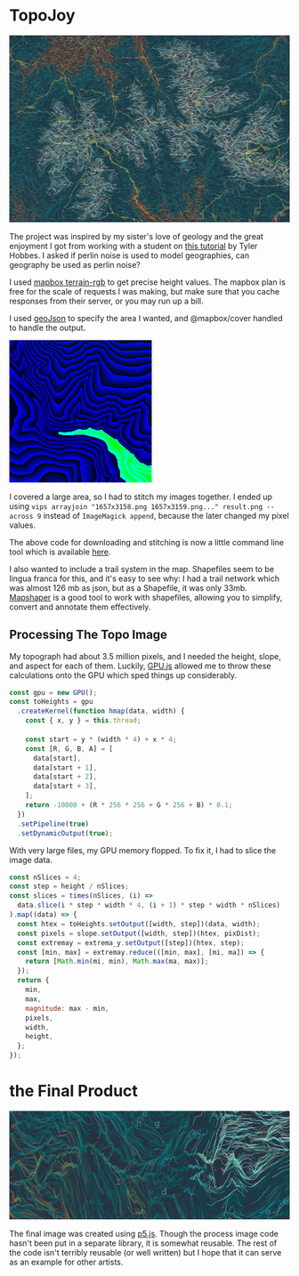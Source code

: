 # TopoJoy

![hero](./image1.jpg)

The project was inspired by my sister's love of geology and the great enjoyment I got from working with a student on [this tutorial](https://tylerxhobbs.com/essays/2020/flow-fields) by Tyler Hobbes. I asked if perlin noise is used to model geographies, can geography be used as perlin noise?

I used [mapbox terrain-rgb](https://docs.mapbox.com/vector-tiles/reference/mapbox-terrain-v2/) to get precise height values. The mapbox plan is free for the scale of requests I was making, but make sure that you cache responses from their server, or you may run up a bill.

I used [geoJson](https://geojson.io/) to specify the area I wanted, and @mapbox/cover handled to handle the output.

![](mbxExample.png)

I covered a large area, so I had to stitch my images together. I ended up using `vips arrayjoin "1657x3158.png 1657x3159.png..." result.png --across 9` instead of `ImageMagick append`, because the later changed my pixel values.

The above code for downloading and stitching is now a little command line tool which is available [here](https://github.com/Iancam/topoJoy).

I also wanted to include a trail system in the map. Shapefiles seem to be lingua franca for this, and it's easy to see why: I had a trail network which was almost 126 mb as json, but as a Shapefile, it was only 33mb. [Mapshaper](https://mapshaper.org/) is a good tool to work with shapefiles, allowing you to simplify, convert and annotate them effectively.

## Processing The Topo Image

My topograph had about 3.5 million pixels, and I needed the height, slope, and aspect for each of them. Luckily, [GPU.js](https://gpu.rocks/#/) allowed me to throw these calculations onto the GPU which sped things up considerably.

```js
const gpu = new GPU();
const toHeights = gpu
  .createKernel(function hmap(data, width) {
    const { x, y } = this.thread;

    const start = y * (width * 4) + x * 4;
    const [R, G, B, A] = [
      data[start],
      data[start + 1],
      data[start + 2],
      data[start + 3],
    ];
    return -10000 + (R * 256 * 256 + G * 256 + B) * 0.1;
  })
  .setPipeline(true)
  .setDynamicOutput(true);
```

With very large files, my GPU memory flopped. To fix it, I had to slice the image data.

```js
const nSlices = 4;
const step = height / nSlices;
const slices = times(nSlices, (i) =>
  data.slice(i * step * width * 4, (i + 1) * step * width * nSlices)
).map((data) => {
  const htex = toHeights.setOutput([width, step])(data, width);
  const pixels = slope.setOutput([width, step])(htex, pixDist);
  const extremay = extrema_y.setOutput([step])(htex, step);
  const [min, max] = extremay.reduce(([min, max], [mi, ma]) => {
    return [Math.min(mi, min), Math.max(ma, max)];
  });
  return {
    min,
    max,
    magnitude: max - min,
    pixels,
    width,
    height,
  };
});
```

# the Final Product

![detail](detail.png)

The final image was created using [p5.js](http://p5js.org). Though the process image code hasn't been put in a separate library, it is somewhat reusable. The rest of the code isn't terribly reusable (or well written) but I hope that it can serve as an example for other artists.
